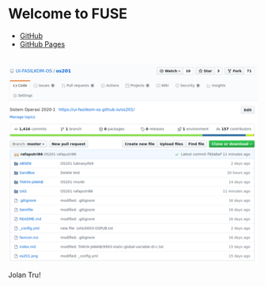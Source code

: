 ---
---
# Welcome to FUSE

* [GitHub](https://github.com/UI-FASILKOM-OS/os201)
* [GitHub Pages](https://ui-fasilkom-os.github.io/os201/)

<br>
<img src="os201.png"  width="950">
<br>

Jolan Tru!


